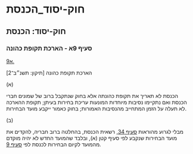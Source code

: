 # חוק-יסוד_הכנסת

## חוק-יסוד: הכנסת

### סעיף 9א - הארכת תקופת כהונה

[9א.](https://he.wikisource.org/wiki/חוק-יסוד:_הכנסת#s_yp_9_)

הארכת תקופת כהונה [תיקון: תשנ״ב־2]

(א)

הכנסת לא תאריך את תקופת כהונתה אלא בחוק שנתקבל ברוב של שמונים חברי הכנסת ואם נתקיימו נסיבות מיוחדות המונעות עריכת בחירות בעיתן; תקופת ההארכה לא תעלה על הזמן המתחייב מהנסיבות האמורות; בחוק כאמור ייקבע מועד הבחירות.

(ב)

מבלי לגרוע מהוראות [סעיף 34](https://he.wikisource.org/wiki/חוק-יסוד:_הכנסת#s_yp_34), רשאית הכנסת, בהחלטה ברוב חבריה, להקדים את מועד הבחירות שנקבע לפי סעיף קטן (א), ובלבד שהמועד החדש לא יהיה מוקדם מהמועד לקיום הבחירות לכנסת לפי [סעיף 9](https://he.wikisource.org/wiki/חוק-יסוד:_הכנסת#s_yp_9).